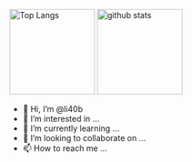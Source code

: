 <p align="left"> 
  <img alt="Top Langs" height="150px" src="https://github-readme-stats.vercel.app/api/top-langs/?username=li40b&layout=compact&show_icons=true&theme=onedark" />
  <img alt="github stats" height="150px" src="https://github-readme-stats.vercel.app/api?username=li40b&theme=onedark&show_icons=ture" />
</p>

- 👋 Hi, I’m @li40b
- 👀 I’m interested in ...
- 🌱 I’m currently learning ...
- 💞️ I’m looking to collaborate on ...
- 📫 How to reach me ...

<!---
li40b/li40b is a ✨ special ✨ repository because its `README.md` (this file) appears on your GitHub profile.
You can click the Preview link to take a look at your changes.
--->
